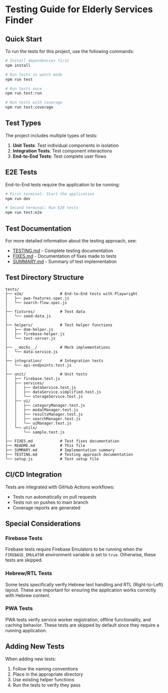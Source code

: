# Testing Guide for Elderly Services Finder

## Quick Start

To run the tests for this project, use the following commands:

```bash
# Install dependencies first
npm install

# Run tests in watch mode
npm run test

# Run tests once
npm run test:run

# Run tests with coverage
npm run test:coverage
```

## Test Types

The project includes multiple types of tests:

1. **Unit Tests**: Test individual components in isolation
2. **Integration Tests**: Test component interactions
3. **End-to-End Tests**: Test complete user flows

## E2E Tests

End-to-End tests require the application to be running:

```bash
# First terminal: Start the application
npm run dev

# Second terminal: Run E2E tests
npm run test:e2e
```

## Test Documentation

For more detailed information about the testing approach, see:

- [TESTING.md](./TESTING.md) - Complete testing documentation
- [FIXES.md](./FIXES.md) - Documentation of fixes made to tests
- [SUMMARY.md](./SUMMARY.md) - Summary of test implementation

## Test Directory Structure

```
tests/
├── e2e/                # End-to-End tests with Playwright
│   ├── pwa-features.spec.js
│   └── search-flow.spec.js
│
├── fixtures/           # Test data
│   └── seed-data.js
│
├── helpers/            # Test helper functions
│   ├── dom-helper.js
│   ├── firebase-helper.js
│   └── test-server.js
│
├── __mocks__/          # Mock implementations
│   └── data-service.js
│
├── integration/        # Integration tests
│   └── api-endpoints.test.js
│
├── unit/               # Unit tests
│   ├── firebase.test.js
│   ├── services/
│   │   ├── dataService.test.js
│   │   ├── dataService.simplified.test.js
│   │   └── storageService.test.js
│   ├── ui/
│   │   ├── categoryManager.test.js
│   │   ├── modalManager.test.js
│   │   ├── resultsManager.test.js
│   │   ├── searchManager.test.js
│   │   └── uiManager.test.js
│   └── utils/
│       └── sample.test.js
│
├── FIXES.md            # Test fixes documentation
├── README.md           # This file
├── SUMMARY.md          # Implementation summary
├── TESTING.md          # Testing approach documentation
└── setup.js            # Test setup file
```

## CI/CD Integration

Tests are integrated with GitHub Actions workflows:

- Tests run automatically on pull requests
- Tests run on pushes to main branch
- Coverage reports are generated

## Special Considerations

### Firebase Tests

Firebase tests require Firebase Emulators to be running when the `FIREBASE_EMULATOR` environment variable is set to `true`. Otherwise, these tests are skipped.

### Hebrew/RTL Tests

Some tests specifically verify Hebrew text handling and RTL (Right-to-Left) layout. These are important for ensuring the application works correctly with Hebrew content.

### PWA Tests

PWA tests verify service worker registration, offline functionality, and caching behavior. These tests are skipped by default since they require a running application.

## Adding New Tests

When adding new tests:

1. Follow the naming conventions
2. Place in the appropriate directory
3. Use existing helper functions
4. Run the tests to verify they pass